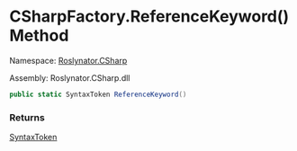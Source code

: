 # CSharpFactory\.ReferenceKeyword\(\) Method

Namespace: [Roslynator.CSharp](../../README.md)

Assembly: Roslynator\.CSharp\.dll

```csharp
public static SyntaxToken ReferenceKeyword()
```

### Returns

[SyntaxToken](https://docs.microsoft.com/en-us/dotnet/api/microsoft.codeanalysis.syntaxtoken)


